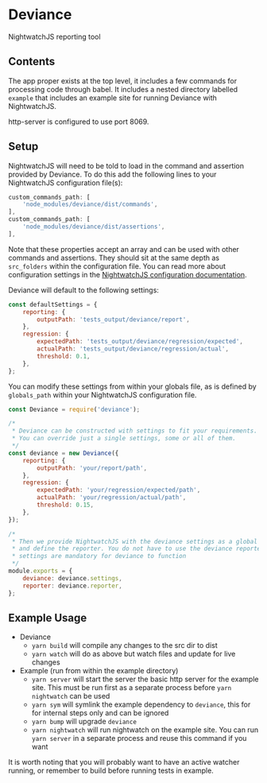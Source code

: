 # Deviance

NightwatchJS reporting tool

## Contents

The app proper exists at the top level, it includes a few commands for processing code through babel. It includes a nested directory labelled `example` that includes an example site for running Deviance with NightwatchJS.

http-server is configured to use port 8069.

## Setup

NightwatchJS will need to be told to load in the command and assertion provided by Deviance.
To do this add the following lines to your NightwatchJS configuration file(s):

```javascript
custom_commands_path: [
    'node_modules/deviance/dist/commands',
],
custom_commands_path: [
    'node_modules/deviance/dist/assertions',
],
```
Note that these properties accept an array and can be used with other commands and assertions. They should sit at the same depth as `src_folders` within the configuration file. You can read more about configuration settings in the [NightwatchJS configuration documentation](http://nightwatchjs.org/gettingstarted#settings-file). 

Deviance will default to the following settings:

```javascript
const defaultSettings = {
    reporting: {
        outputPath: 'tests_output/deviance/report',
    },
    regression: {
        expectedPath: 'tests_output/deviance/regression/expected',
        actualPath: 'tests_output/deviance/regression/actual',
        threshold: 0.1,
    },
};
```
You can modify these settings from within your globals file, as is defined by `globals_path` within your NightwatchJS configuration file.

```javascript
const Deviance = require('deviance');

/*
 * Deviance can be constructed with settings to fit your requirements.
 * You can override just a single settings, some or all of them. 
 */
const deviance = new Deviance({
    reporting: {
        outputPath: 'your/report/path',
    },
    regression: {
        expectedPath: 'your/regression/expected/path',
        actualPath: 'your/regression/actual/path',
        threshold: 0.15,
    },
});

/*
 * Then we provide NightwatchJS with the deviance settings as a global property
 * and define the reporter. You do not have to use the deviance reporter, but the
 * settings are mandatory for deviance to function
 */
module.exports = {
    deviance: deviance.settings,
    reporter: deviance.reporter,
};

```

## Example Usage 

-   Deviance
    -   `yarn build` will compile any changes to the src dir to dist
    -   `yarn watch` will do as above but watch files and update for live changes
-   Example (run from within the example directory)
    -   `yarn server` will start the server the basic http server for the example site. This must be run first as a separate process before `yarn nightwatch` can be used
    -   `yarn sym` will symlink the example dependency to `deviance`, this for for internal steps only and can be ignored
    -   `yarn bump` will upgrade `deviance`
    -   `yarn nightwatch` will run nightwatch on the example site. You can run `yarn server` in a separate process and reuse this command if you want

It is worth noting that you will probably want to have an active watcher running, or remember to build before running tests in example.

